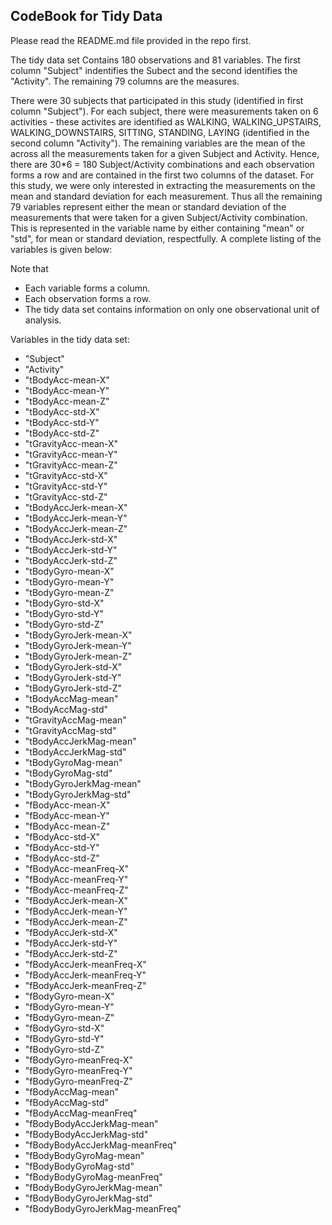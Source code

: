 
 
## CodeBook for Tidy Data
Please read the README.md file provided in the repo first. 

The tidy data set Contains 180 observations and 81 variables.  The first column "Subject" indentifies the Subect and the second identifies the "Activity".  The remaining 79 columns are the measures.  

There were 30 subjects that participated in this study (identified in first column "Subject").  For each subject, there were measurements taken on 6 activities - these activites are identified as WALKING, WALKING\_UPSTAIRS, WALKING\_DOWNSTAIRS, SITTING, STANDING, LAYING (identified in the second column "Activity").  The remaining variables are the mean of the across all the measurements taken for a given Subject and Activity.  Hence, there are 30*6 = 180 Subject/Activity combinations and each observation forms a row and are contained in the first two columns of the dataset.  For this study, we were only interested in extracting the measurements on the mean and standard deviation for each measurement.  Thus all the remaining 79 variables represent either the mean or standard deviation of the measurements that were taken for a given Subject/Activity combination. This is represented in the variable name by either containing "mean" or "std", for mean or standard deviation, respectfully.  A complete listing of the variables is given below:        

Note that 

- Each variable forms a column.
- Each observation forms a row.
- The tidy data set contains information on only one observational unit of analysis. 


Variables in the tidy data set:

- "Subject"                       
- "Activity"                      
- "tBodyAcc-mean-X"               
- "tBodyAcc-mean-Y"               
- "tBodyAcc-mean-Z"               
- "tBodyAcc-std-X"               
- "tBodyAcc-std-Y"                
- "tBodyAcc-std-Z"                
- "tGravityAcc-mean-X"            
- "tGravityAcc-mean-Y"            
- "tGravityAcc-mean-Z"            
- "tGravityAcc-std-X"            
- "tGravityAcc-std-Y"            
- "tGravityAcc-std-Z"             
- "tBodyAccJerk-mean-X"           
- "tBodyAccJerk-mean-Y"           
- "tBodyAccJerk-mean-Z"           
- "tBodyAccJerk-std-X"           
- "tBodyAccJerk-std-Y"            
- "tBodyAccJerk-std-Z"            
- "tBodyGyro-mean-X"              
- "tBodyGyro-mean-Y"              
- "tBodyGyro-mean-Z"             
- "tBodyGyro-std-X"              
- "tBodyGyro-std-Y"              
- "tBodyGyro-std-Z"              
- "tBodyGyroJerk-mean-X"         
- "tBodyGyroJerk-mean-Y"         
- "tBodyGyroJerk-mean-Z"          
- "tBodyGyroJerk-std-X"          
- "tBodyGyroJerk-std-Y"           
- "tBodyGyroJerk-std-Z"           
- "tBodyAccMag-mean"              
- "tBodyAccMag-std"               
- "tGravityAccMag-mean"           
- "tGravityAccMag-std"           
- "tBodyAccJerkMag-mean"          
- "tBodyAccJerkMag-std"           
- "tBodyGyroMag-mean"             
- "tBodyGyroMag-std"              
- "tBodyGyroJerkMag-mean"         
- "tBodyGyroJerkMag-std"         
- "fBodyAcc-mean-X"               
- "fBodyAcc-mean-Y"               
- "fBodyAcc-mean-Z"               
- "fBodyAcc-std-X"                
- "fBodyAcc-std-Y"                
- "fBodyAcc-std-Z"               
- "fBodyAcc-meanFreq-X"           
- "fBodyAcc-meanFreq-Y"           
- "fBodyAcc-meanFreq-Z"           
- "fBodyAccJerk-mean-X"           
- "fBodyAccJerk-mean-Y"           
- "fBodyAccJerk-mean-Z"          
- "fBodyAccJerk-std-X"         
- "fBodyAccJerk-std-Y"          
- "fBodyAccJerk-std-Z"          
- "fBodyAccJerk-meanFreq-X"     
- "fBodyAccJerk-meanFreq-Y"     
- "fBodyAccJerk-meanFreq-Z"      
- "fBodyGyro-mean-X"            
- "fBodyGyro-mean-Y"            
- "fBodyGyro-mean-Z"             
- "fBodyGyro-std-X"              
- "fBodyGyro-std-Y"              
- "fBodyGyro-std-Z"              
- "fBodyGyro-meanFreq-X"         
- "fBodyGyro-meanFreq-Y"         
- "fBodyGyro-meanFreq-Z"         
- "fBodyAccMag-mean"              
- "fBodyAccMag-std"               
- "fBodyAccMag-meanFreq"         
- "fBodyBodyAccJerkMag-mean"      
- "fBodyBodyAccJerkMag-std"       
- "fBodyBodyAccJerkMag-meanFreq"
- "fBodyBodyGyroMag-mean"         
- "fBodyBodyGyroMag-std"          
- "fBodyBodyGyroMag-meanFreq"    
- "fBodyBodyGyroJerkMag-mean"    
- "fBodyBodyGyroJerkMag-std"     
- "fBodyBodyGyroJerkMag-meanFreq"